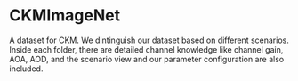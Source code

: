 # CKMImageNet
A dataset for CKM.
We dintinguish our dataset based on different scenarios. Inside each folder, there are detailed channel knowledge like channel gain, AOA, AOD, and the scenario view and our parameter configuration are also included.       
